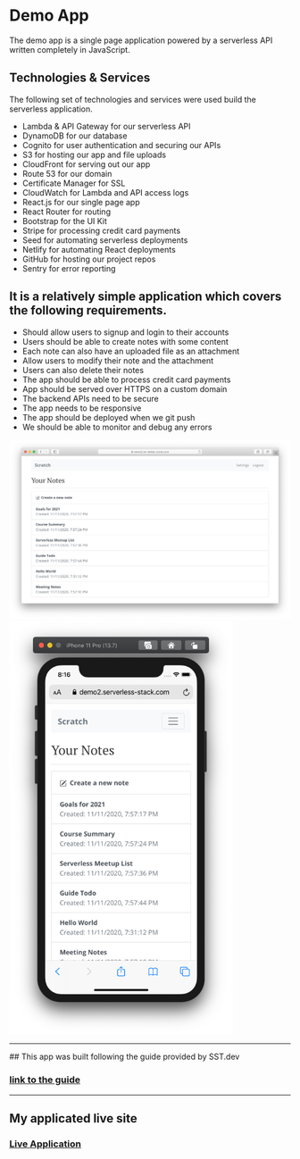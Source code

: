 # Demo App

The demo app is a single page application powered by a serverless API written completely in JavaScript.

## Technologies & Services

The following set of technologies and services were used build the serverless application.

- Lambda & API Gateway for our serverless API
- DynamoDB for our database
- Cognito for user authentication and securing our APIs
- S3 for hosting our app and file uploads
- CloudFront for serving out our app
- Route 53 for our domain
- Certificate Manager for SSL
- CloudWatch for Lambda and API access logs
- React.js for our single page app
- React Router for routing
- Bootstrap for the UI Kit
- Stripe for processing credit card payments
- Seed for automating serverless deployments
- Netlify for automating React deployments
- GitHub for hosting our project repos
- Sentry for error reporting

## It is a relatively simple application which covers the following requirements.

- Should allow users to signup and login to their accounts
- Users should be able to create notes with some content
- Each note can also have an uploaded file as an attachment
- Allow users to modify their note and the attachment
- Users can also delete their notes
- The app should be able to process credit card payments
- App should be served over HTTPS on a custom domain
- The backend APIs need to be secure
- The app needs to be responsive
- The app should be deployed when we git push
- We should be able to monitor and debug any errors

<img src="./completed-app-desktop.png" width="700px">
<img src="./completed-app-mobile.png" width="400px">

<hr>
## This app was built following the guide provided by SST.dev

### [link to the guide](https://sst.dev/chapters/who-is-this-guide-for.html)

<hr>

## My applicated live site

### [Live Application](https://d1j8x1l5t1xykm.cloudfront.net/login)
